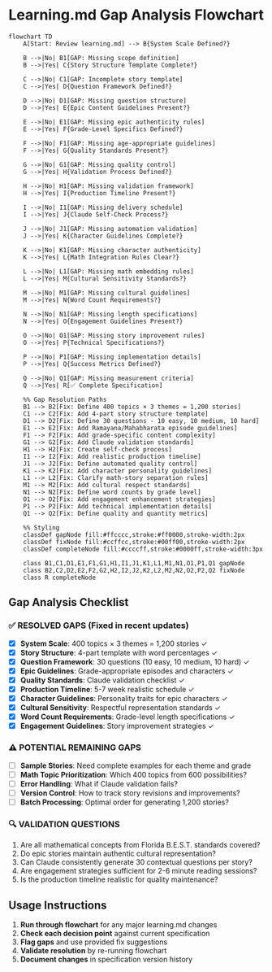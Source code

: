 # Learning.md Gap Analysis Flowchart

```mermaid
flowchart TD
    A[Start: Review learning.md] --> B{System Scale Defined?}

    B -->|No| B1[GAP: Missing scope definition]
    B -->|Yes| C{Story Structure Template Complete?}

    C -->|No| C1[GAP: Incomplete story template]
    C -->|Yes| D{Question Framework Defined?}

    D -->|No| D1[GAP: Missing question structure]
    D -->|Yes| E{Epic Content Guidelines Present?}

    E -->|No| E1[GAP: Missing epic authenticity rules]
    E -->|Yes| F{Grade-Level Specifics Defined?}

    F -->|No| F1[GAP: Missing age-appropriate guidelines]
    F -->|Yes| G{Quality Standards Present?}

    G -->|No| G1[GAP: Missing quality control]
    G -->|Yes| H{Validation Process Defined?}

    H -->|No| H1[GAP: Missing validation framework]
    H -->|Yes| I{Production Timeline Present?}

    I -->|No| I1[GAP: Missing delivery schedule]
    I -->|Yes| J{Claude Self-Check Process?}

    J -->|No| J1[GAP: Missing automation validation]
    J -->|Yes| K{Character Guidelines Complete?}

    K -->|No| K1[GAP: Missing character authenticity]
    K -->|Yes| L{Math Integration Rules Clear?}

    L -->|No| L1[GAP: Missing math embedding rules]
    L -->|Yes| M{Cultural Sensitivity Standards?}

    M -->|No| M1[GAP: Missing cultural guidelines]
    M -->|Yes| N{Word Count Requirements?}

    N -->|No| N1[GAP: Missing length specifications]
    N -->|Yes| O{Engagement Guidelines Present?}

    O -->|No| O1[GAP: Missing story improvement rules]
    O -->|Yes| P{Technical Specifications?}

    P -->|No| P1[GAP: Missing implementation details]
    P -->|Yes| Q{Success Metrics Defined?}

    Q -->|No| Q1[GAP: Missing measurement criteria]
    Q -->|Yes| R[✅ Complete Specification]

    %% Gap Resolution Paths
    B1 --> B2[Fix: Define 400 topics × 3 themes = 1,200 stories]
    C1 --> C2[Fix: Add 4-part story structure template]
    D1 --> D2[Fix: Define 30 questions - 10 easy, 10 medium, 10 hard]
    E1 --> E2[Fix: Add Ramayana/Mahabharata episode guidelines]
    F1 --> F2[Fix: Add grade-specific content complexity]
    G1 --> G2[Fix: Add Claude validation standards]
    H1 --> H2[Fix: Create self-check process]
    I1 --> I2[Fix: Add realistic production timeline]
    J1 --> J2[Fix: Define automated quality control]
    K1 --> K2[Fix: Add character personality guidelines]
    L1 --> L2[Fix: Clarify math-story separation rules]
    M1 --> M2[Fix: Add cultural respect standards]
    N1 --> N2[Fix: Define word counts by grade level]
    O1 --> O2[Fix: Add engagement enhancement strategies]
    P1 --> P2[Fix: Add technical implementation details]
    Q1 --> Q2[Fix: Define quality and quantity metrics]

    %% Styling
    classDef gapNode fill:#ffcccc,stroke:#ff0000,stroke-width:2px
    classDef fixNode fill:#ccffcc,stroke:#00ff00,stroke-width:2px
    classDef completeNode fill:#ccccff,stroke:#0000ff,stroke-width:3px

    class B1,C1,D1,E1,F1,G1,H1,I1,J1,K1,L1,M1,N1,O1,P1,Q1 gapNode
    class B2,C2,D2,E2,F2,G2,H2,I2,J2,K2,L2,M2,N2,O2,P2,Q2 fixNode
    class R completeNode
```

## Gap Analysis Checklist

### ✅ RESOLVED GAPS (Fixed in recent updates)
- [x] **System Scale**: 400 topics × 3 themes = 1,200 stories ✓
- [x] **Story Structure**: 4-part template with word percentages ✓
- [x] **Question Framework**: 30 questions (10 easy, 10 medium, 10 hard) ✓
- [x] **Epic Guidelines**: Grade-appropriate episodes and characters ✓
- [x] **Quality Standards**: Claude validation checklist ✓
- [x] **Production Timeline**: 5-7 week realistic schedule ✓
- [x] **Character Guidelines**: Personality traits for epic characters ✓
- [x] **Cultural Sensitivity**: Respectful representation standards ✓
- [x] **Word Count Requirements**: Grade-level length specifications ✓
- [x] **Engagement Guidelines**: Story improvement strategies ✓

### ⚠️ POTENTIAL REMAINING GAPS
- [ ] **Sample Stories**: Need complete examples for each theme and grade
- [ ] **Math Topic Prioritization**: Which 400 topics from 600 possibilities?
- [ ] **Error Handling**: What if Claude validation fails?
- [ ] **Version Control**: How to track story revisions and improvements?
- [ ] **Batch Processing**: Optimal order for generating 1,200 stories?

### 🔍 VALIDATION QUESTIONS
1. Are all mathematical concepts from Florida B.E.S.T. standards covered?
2. Do epic stories maintain authentic cultural representation?
3. Can Claude consistently generate 30 contextual questions per story?
4. Are engagement strategies sufficient for 2-6 minute reading sessions?
5. Is the production timeline realistic for quality maintenance?

## Usage Instructions
1. **Run through flowchart** for any major learning.md changes
2. **Check each decision point** against current specification
3. **Flag gaps** and use provided fix suggestions
4. **Validate resolution** by re-running flowchart
5. **Document changes** in specification version history